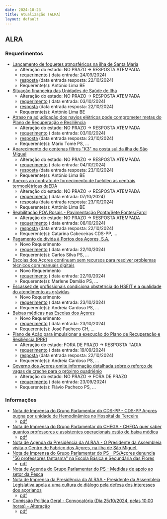 ```yaml
---
date: 2024-10-23
title: Atualização (ALRA)
layout: default
---
```

## ALRA

### Requerimentos

* [Lançamento de foguetes atmosféricos na ilha de Santa Maria](http://base.alra.pt:82/4DACTION/w_pesquisa_registo/4/8522)
  * Alteração do estado: NO PRAZO → RESPOSTA ATEMPADA
  * [requerimento](http://base.alra.pt:82/Doc_Req/XIIIreque158.pdf) ( data entrada: 24/09/2024)
  * [resposta](http://base.alra.pt:82/Doc_Req/XIIIrequeresp158.pdf) (data entrada resposta: 22/10/2024)
  * Requerente(s): António Lima BE
* [Situação financeira das Unidades de Saúde de Ilha](http://base.alra.pt:82/4DACTION/w_pesquisa_registo/4/8531)
  * Alteração do estado: NO PRAZO → RESPOSTA ATEMPADA
  * [requerimento](http://base.alra.pt:82/Doc_Req/XIIIreque164.pdf) ( data entrada: 03/10/2024)
  * [resposta](http://base.alra.pt:82/Doc_Req/XIIIrequeresp164.pdf) (data entrada resposta: 22/10/2024)
  * Requerente(s): António Lima BE
* [Atraso na adjudicação dos navios elétricos pode comprometer metas do Plano de Recuperação e Resiliência](http://base.alra.pt:82/4DACTION/w_pesquisa_registo/4/8532)
  * Alteração do estado: NO PRAZO → RESPOSTA ATEMPADA
  * [requerimento](http://base.alra.pt:82/Doc_Req/XIIIreque165.pdf) ( data entrada: 03/10/2024)
  * [resposta](http://base.alra.pt:82/Doc_Req/XIIIrequeresp165.pdf) (data entrada resposta: 23/10/2024)
  * Requerente(s): Mário Tomé PS, ...
* [Aparecimento de centenas filtros "K3" na costa sul da ilha de São Miguel](http://base.alra.pt:82/4DACTION/w_pesquisa_registo/4/8533)
  * Alteração do estado: NO PRAZO → RESPOSTA ATEMPADA
  * [requerimento](http://base.alra.pt:82/Doc_Req/XIIIreque166.pdf) ( data entrada: 04/10/2024)
  * [resposta](http://base.alra.pt:82/Doc_Req/XIIIrequeresp166.pdf) (data entrada resposta: 23/10/2024)
  * Requerente(s): António Lima BE
* [Anexos ao contrato de fornecimento de fuelóleo às centrais termoelétricas daEDA](http://base.alra.pt:82/4DACTION/w_pesquisa_registo/4/8541)
  * Alteração do estado: NO PRAZO → RESPOSTA ATEMPADA
  * [requerimento](http://base.alra.pt:82/Doc_Req/XIIIreque172.pdf) ( data entrada: 07/10/2024)
  * [resposta](http://base.alra.pt:82/Doc_Req/XIIIrequeresp172.pdf) (data entrada resposta: 23/10/2024)
  * Requerente(s): António Lima BE
* [Reabilitação POA Rosais - Pavimentação Ponta/Sete Fontes/Farol](http://base.alra.pt:82/4DACTION/w_pesquisa_registo/4/8543)
  * Alteração do estado: NO PRAZO → RESPOSTA ATEMPADA
  * [requerimento](http://base.alra.pt:82/Doc_Req/XIIIreque173.pdf) ( data entrada: 08/10/2024)
  * [resposta](http://base.alra.pt:82/Doc_Req/XIIIrequeresp173.pdf) (data entrada resposta: 22/10/2024)
  * Requerente(s): Catarina Cabeceiras CDS-PP, ...
* [Pagamento de dívida à Portos dos Açores, S.A.](http://base.alra.pt:82/4DACTION/w_pesquisa_registo/4/8561)
  * Novo Requerimento
  * [requerimento](http://base.alra.pt:82/Doc_Req/XIIIreque184.pdf) ( data entrada: 22/10/2024)
  * Requerente(s): Carlos Silva PS, ...
* [Escolas dos Açores continuam sem recursos para resolver problemas técnicos com manuais digitais](http://base.alra.pt:82/4DACTION/w_pesquisa_registo/4/8562)
  * Novo Requerimento
  * [requerimento](http://base.alra.pt:82/Doc_Req/XIIIreque185.pdf) ( data entrada: 22/10/2024)
  * Requerente(s): Marlene Damião PS, ...
* [Escassez de profissionais condiciona obstetrícia do HSEIT e a qualidade do atendimento às grávidas](http://base.alra.pt:82/4DACTION/w_pesquisa_registo/4/8563)
  * Novo Requerimento
  * [requerimento](http://base.alra.pt:82/Doc_Req/XIIIreque186.pdf) ( data entrada: 23/10/2024)
  * Requerente(s): Andreia Cardoso PS, ...
* [Baixas médicas nas Escolas dos Açores](http://base.alra.pt:82/4DACTION/w_pesquisa_registo/4/8564)
  * Novo Requerimento
  * [requerimento](http://base.alra.pt:82/Doc_Req/XIIIreque187.pdf) ( data entrada: 23/10/2024)
  * Requerente(s): José Pacheco CH, ...
* [Plano de Ação para impulsionar a execução do Plano de Recuperação e Resiliência (PRR)](http://base.alra.pt:82/4DACTION/w_pesquisa_registo/4/8512)
  * Alteração do estado: FORA DE PRAZO → RESPOSTA TADIA
  * [requerimento](http://base.alra.pt:82/Doc_Req/XIIIreque152.pdf) ( data entrada: 19/09/2024)
  * [resposta](http://base.alra.pt:82/Doc_Req/XIIIrequeresp152.pdf) (data entrada resposta: 22/10/2024)
  * Requerente(s): Andreia Cardoso PS, ...
* [Governo dos Açores omite informação detalhada sobre o reforço de vagas de creche para o próximo quadriénio](http://base.alra.pt:82/4DACTION/w_pesquisa_registo/4/8517)
  * Alteração do estado: NO PRAZO → FORA DE PRAZO
  * [requerimento](http://base.alra.pt:82/Doc_Req/XIIIreque155.pdf) ( data entrada: 23/09/2024)
  * Requerente(s): Flávio Pacheco PS, ...

### Informações

* [Nota de Imprensa do Grupo Parlamentar do CDS-PP - CDS-PP Açores pugna por unidade de Hemodinâmica no Hospital da Terceira](http://base.alra.pt:82/4DACTION/w_pesquisa_registo/8/20482)
  * [pdf](http://base.alra.pt:82/Doc_Noticias/NI20482.pdf)
* [Nota de Imprensa do Grupo Parlamentar do CHEGA - CHEGA quer saber quantos professores e assistentes operacionais estão de baixa médica](http://base.alra.pt:82/4DACTION/w_pesquisa_registo/8/20484)
  * [pdf](http://base.alra.pt:82/Doc_Noticias/NI20484.pdf)
* [Nota de Agenda da Presidência da ALRAA - O Presidente da Assembleia visita o Centro de Fabrico dos Açores, na ilha de São Miguel.](http://base.alra.pt:82/4DACTION/w_pesquisa_registo/8/20485)
* [Nota de Imprensa do Grupo Parlamentar do PS - PS/Açores denuncia "56 professores fantasma" na Escola Básica e Secundária das Flores](http://base.alra.pt:82/4DACTION/w_pesquisa_registo/8/20486)
  * [pdf](http://base.alra.pt:82/Doc_Noticias/NI20486.pdf)
* [Nota de Agenda do Grupo Parlamentar do PS - Medidas de apoio ao setor da Pesca](http://base.alra.pt:82/4DACTION/w_pesquisa_registo/8/20487)
* [Nota de Imprensa da Presidência da ALRAA - Presidente da Assembleia Legislativa apela a uma cultura de diálogo pela defesa dos interesses dos açorianos](http://base.alra.pt:82/4DACTION/w_pesquisa_registo/8/20488)
  * [pdf](http://base.alra.pt:82/Doc_Noticias/NI20488.pdf)
* [Comissão Política Geral - Convocatória (Dia 25/10/2024, pelas 10:00 horas) - Alteração](http://base.alra.pt:82/4DACTION/w_pesquisa_registo/8/20489)
  * [pdf](http://base.alra.pt:82/Doc_Noticias/NI20489.pdf)
